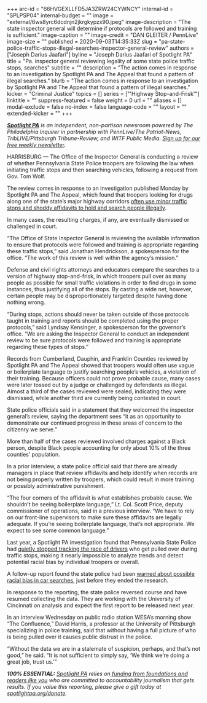 +++
arc-id = "66HVGEXLLFD5JA3ZRW24CYWNCY"
internal-id = "SPLPSP04"
internal-budget = ""
image = "external/6ws8yrc6dcdnjn2jkrgkypzx90.jpeg"
image-description = "The state inspector general will determine if protocols are followed and training is sufficient."
image-caption = ""
image-credit = "DAN GLEITER / PennLive"
image-size = ""
published = 2020-09-03T14:35:33Z
slug = "pa-state-police-traffic-stops-illegal-searches-inspector-general-review"
authors = ["Joseph Darius Jaafari"]
byline = "Joseph Darius Jaafari of Spotlight PA"
title = "Pa. inspector general reviewing legality of some state police traffic stops, searches"
subtitle = ""
description = "The action comes in response to an investigation by Spotlight PA and The Appeal that found a pattern of illegal searches."
blurb = "The action comes in response to an investigation by Spotlight PA and The Appeal that found a pattern of illegal searches."
kicker = "Criminal Justice"
topics = []
series = ["'Highway Stop-and-Frisk'"]
linktitle = ""
suppress-featured = false
weight = 0
url = ""
aliases = []
modal-exclude = false
no-index = false
language-code = ""
layout = ""
extended-kicker = ""
+++

<a href="https://www.spotlightpa.org/"><i><b>Spotlight PA</b></i></a><i> is an independent, non-partisan newsroom powered by The Philadelphia Inquirer in partnership with PennLive/The Patriot-News, TribLIVE/Pittsburgh Tribune-Review, and WITF Public Media. </i><a href="https://www.spotlightpa.org/newsletters"><i>Sign up for our free weekly newsletter</i></a><i>.</i>

HARRISBURG — The Office of the Inspector General is conducting a review of whether Pennsylvania State Police troopers are following the law when initiating traffic stops and then searching vehicles, following a request from Gov. Tom Wolf.

The review comes in response to an investigation published Monday by Spotlight PA and The Appeal, which found that troopers looking for drugs along one of the state’s major highway corridors <a href="https://www.spotlightpa.org/news/2020/08/pa-state-police-troopers-highway-stop-and-frisk/" target=_blank>often use minor traffic stops and shoddy affidavits to hold and search people illegally</a>.

In many cases, the resulting charges, if any, are eventually dismissed or challenged in court.

“The Office of State Inspector General is reviewing the available information to ensure that protocols were followed and training is appropriate regarding these traffic stops,” said Jonathan Hendrickson, a spokesperson for the office. “The work of this review is well within the agency’s mission.”

<script src="https://www.spotlightpa.org/embed.js" async></script><div data-spl-embed-version="1" data-spl-src="https://www.spotlightpa.org/embeds/donate/?teaser_text=This%20is%20investigative%20journalism%20that%20gets%20results.%20%3Cb%3ESupport%20Spotlight%20PA%20today.%3C%2Fb%3E&cta_text=YES%2C%20COUNT%20ME%20IN"></div>

Defense and civil rights attorneys and educators compare the searches to a version of highway stop-and-frisk, in which troopers pull over as many people as possible for small traffic violations in order to find drugs in some instances, thus justifying all of the stops. By casting a wide net, however, certain people may be disproportionately targeted despite having done nothing wrong.

“During stops, actions should never be taken outside of those protocols taught in training and reports should be completed using the proper protocols,” said Lyndsay Kensinger, a spokesperson for the governor’s office. “We are asking the Inspector General to conduct an independent review to be sure protocols were followed and training is appropriate regarding these types of stops.”

Records from Cumberland, Dauphin, and Franklin Counties reviewed by Spotlight PA and The Appeal showed that troopers would often use vague or boilerplate language to justify searching people’s vehicles, a violation of their training. Because officers could not prove probable cause, many cases were later tossed out by a judge or challenged by defendants as illegal. Almost a third of the cases reviewed were sealed, indicating they were dismissed, while another third are currently being contested in court.

State police officials said in a statement that they welcomed the inspector general’s review, saying the department sees “it as an opportunity to demonstrate our continued progress in these areas of concern to the citizenry we serve.”

More than half of the cases reviewed involved charges against a Black person, despite Black people accounting for only about 10% of the three counties’ population.

In a prior interview, a state police official said that there are already managers in place that review affidavits and help identify when records are not being properly written by troopers, which could result in more training or possibly administrative punishment.

<script src="https://www.spotlightpa.org/embed.js" async></script><div data-spl-embed-version="1" data-spl-src="https://www.spotlightpa.org/embeds/newsletter/"></div>

“The four corners of the affidavit is what establishes probable cause. We shouldn’t be seeing boilerplate language,” Lt. Col. Scott Price, deputy commissioner of operations, said in a previous interview. “We have to rely on our front-line supervisors to make sure these affidavits are legally adequate. If you’re seeing boilerplate language, that’s not appropriate. We expect to see some common language.”

Last year, a Spotlight PA investigation found that Pennsylvania State Police had <a href="https://www.spotlightpa.org/news/2020/01/pennsylvania-state-police-racial-bias-traffic-stops-vehicle-searches/" target=_blank>quietly stopped tracking the race of drivers</a> who get pulled over during traffic stops, making it nearly impossible to analyze trends and detect potential racial bias by individual troopers or overall.

A follow-up report found the state police had been <a href="https://www.spotlightpa.org/news/2020/01/pennsylvania-state-police-racial-bias-traffic-stops-vehicle-searches/" target=_blank>warned about possible racial bias in car searches</a>, just before they ended the research.

In response to the reporting, the state police reversed course and have resumed collecting the data. They are working with the University of Cincinnati on analysis and expect the first report to be released next year.

In an interview Wednesday on public radio station WESA’s morning show “The Confluence,” David Harris, a professor at the University of Pittsburgh specializing in police training, said that without having a full picture of who is being pulled over it causes public distrust in the police.

“Without the data we are in a stalemate of suspicion, perhaps, and that’s not good,” he said. “It is not sufficient to simply say, ‘We think we’re doing a great job, trust us.’”

<i><b>100% ESSENTIAL:</b></i><i> </i><a href="https://www.spotlightpa.org/"><i>Spotlight PA</i></a><i> relies on</i><a href="https://www.spotlightpa.org/support"><i> funding from foundations and readers like you</i></a><i> who are committed to accountability journalism that gets results. If you value this reporting, please give a gift today at </i><a href="http://spotlightpa.org/donate"><i>spotlightpa.org/donate</i></a><i>.</i>

<script src="https://www.spotlightpa.org/embed.js" async></script><div data-spl-embed-version="1" data-spl-src="https://www.spotlightpa.org/embeds/tips/?tip_text=Do%20you%20have%20a%20%3Cb%3Econcern%20about%20the%20Pennsylvania%20State%20Police%3C%2Fb%3E%3F%20Have%20you%20been%20pulled%20over%20and%20searched%20by%20a%20trooper%3F%20Get%20in%20touch.%20"></div>
